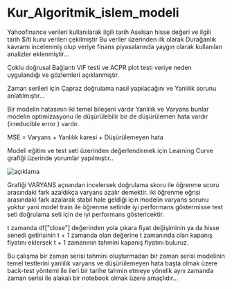 # Kur_Algoritmik_islem_modeli

Yahoofinance verileri kullanılarak ilgili tarih Aselsan hisse değeri ve ilgili tarih $/tl kuru verileri çekilmiştir Bu veriler üzerinden ilk olarak Durağanlık kavramı incelenmiş olup veriye finans piyasalarında yaygın olarak kullanılan analizler eklenmiştir...

Çoklu doğrusal Bağlantı VIF testi ve ACPR plot testi veriye neden uygulandığı ve gözlemleri açıklanmıştır.

Zaman serileri için Çapraz doğrulama nasıl yapılacağını ve Yanlılık sorunu anlatılmıştır...

Bir modelin hatasının iki temel bileşeni vardır Yanlılık ve Varyans bunlar modelin optimizasyonu ile düşürülebilir bir de düşürülemen hata vardır (irreducible error ) vardır. 

MSE = Varyans + Yanlılık karesi + Düşürülemeyen hata

Modeli eğitim ve test seti üzerinden değerlendirmek için Learning Curve grafiği üzerinde yorumlar yapılmıştır..

![açıklama](learning_curve.jpg)

Grafiği VARYANS açısından incelersek doğrulama skoru ile öğrenme scoru arasındaki fark azaldıkça varyans azalır demektir. iki öğrenme eğrisi arasındaki fark azalarak stabil hale geldiği için modelin varyans sorunu yoktur yani model train ile öğrenme setinde iyi performans göstermisse test seti doğrulama seti için de iyi performans göstericektir.

t zamanda df["close"] değerinden yola çıkara fiyat değişiminin ya da hisse senedi getirisinin t + 1 zamanda olan değerine t zamanında olan kapanış fiyatını eklersek t + 1 zamanının tahmini kapanış fiyatını buluruz.

Bu çalışma bir zaman serisi tahmini oluşturmadan bir zaman serisi modelinin temel testlerini yanlılık varyans ve düşürülemeyen hata başta olmak üzere back-test yöntemi ile ileri bir tarihe tahmin etmeye yönelik aynı zamanda zaman serisi ile alakalı bir notebook olmak üzere amaçlıdır...








